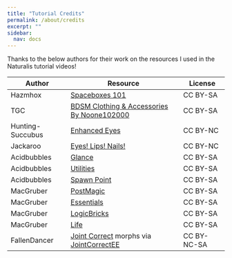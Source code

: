 ```yaml
---
title: "Tutorial Credits"
permalink: /about/credits
excerpt: ""
sidebar:
  nav: docs
---
```


Thanks to the below authors for their work on the resources I used in the Naturalis tutorial videos!

| Author | Resource | License |
| ------ | -------- | ------- |
|Hazmhox|[Spaceboxes 101](https://hub.virtamate.com/resources/spaceboxes-101.2294/)|CC BY-SA|
|TGC|[BDSM Clothing & Accessories By Noone102000](https://hub.virtamate.com/resources/bdsm-clothing-accessories-by-noone102000.289/)|CC BY-SA|
|Hunting-Succubus|[Enhanced Eyes](https://hub.virtamate.com/resources/enhanced-eyes.798/)|CC BY-NC|
|Jackaroo|[Eyes! Lips! Nails!](https://hub.virtamate.com/resources/eyes-lips-nails.4933/)|CC BY-NC|
|Acidbubbles|[Glance](https://hub.virtamate.com/resources/glance-realistic-head-driven-eye-motion.5461/)|CC BY-SA|
|Acidbubbles|[Utilities](https://hub.virtamate.com/resources/utilities.916/)|CC BY-SA|
|Acidbubbles|[Spawn Point](https://hub.virtamate.com/resources/spawn-point.3125/)|CC BY-SA|
|MacGruber|[PostMagic](https://hub.virtamate.com/resources/postmagic.161/)|CC BY-SA|
|MacGruber|[Essentials](https://hub.virtamate.com/resources/macgruber-essentials.160/)|CC BY-SA|
|MacGruber|[LogicBricks](https://hub.virtamate.com/resources/logicbricks.1975/)|CC BY-SA|
|MacGruber|[Life](https://hub.virtamate.com/resources/life.165/)|CC BY-SA|
|FallenDancer|[Joint Correct](https://hub.virtamate.com/resources/joint-correct.3542/) morphs via [JointCorrectEE](https://hub.virtamate.com/resources/jointcorrectee.25933/)|CC BY-NC-SA|
